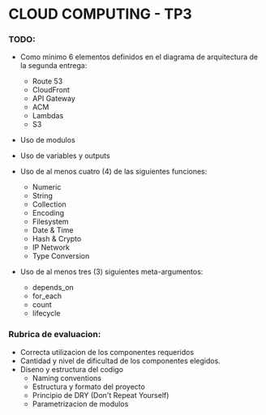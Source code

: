 # CLOUD COMPUTING - TP3

### TODO:

- Como minimo 6 elementos definidos en el diagrama de arquitectura de la segunda entrega:
    - Route 53
    - CloudFront
    - API Gateway
    - ACM
    - Lambdas
    - S3

- Uso de modulos

- Uso de variables y outputs

- Uso de al menos cuatro (4) de las siguientes funciones:
    - Numeric
    - String
    - Collection
    - Encoding
    - Filesystem
    - Date & Time
    - Hash & Crypto
    - IP Network
    - Type Conversion

- Uso de al menos tres (3) siguientes meta-argumentos:
    - depends_on
    - for_each
    - count
    - lifecycle

### Rubrica de evaluacion:
- Correcta utilizacion de los componentes requeridos
- Cantidad y nivel de dificultad de los componentes elegidos.
- Diseno y estructura del codigo
    - Naming conventions
    - Estructura y formato del proyecto
    - Principio de DRY (Don't Repeat Yourself)
    - Parametrizacion de modulos
